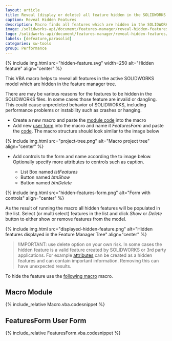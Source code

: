 ```yaml
---
layout: article
title: Reveal (display or delete) all feature hidden in the SOLIDWORKS Feature Manager tree
caption: Reveal Hidden Features
description: Macro finds all features which are hidden in the SOLIDWORKS model and either displays or removes them
image: /solidworks-api/document/features-manager/reveal-hidden-features/hidden-feature.png
logo: /solidworks-api/document/features-manager/reveal-hidden-features/hidden-feature.svg
labels: [defeature,parasolid]
categories: sw-tools
group: Performance
---
```

{% include img.html src="hidden-feature.svg" width=250 alt="Hidden feature" align="center" %}

This VBA macro helps to reveal all features in the active SOLIDWORKS model which are hidden in the feature manager tree.

There are may be various reasons for the features to be hidden in the SOLIDWORKS files. In some cases those feature are invalid or dangling. This could cause unpredicted behavior of SOLIDWORKS, including performance problems or instability such as crashes or hanging.

* Create a new macro and paste the [module code](#macro-module) into the macro
* Add new [user form](/visual-basic/user-forms/) into the macro and name it *FeaturesForm* and paste the [code](#featuresform-user-form). The macro structure should look similar to the image below

{% include img.html src="project-tree.png" alt="Macro project tree" align="center" %}

* Add controls to the form and name according the to image below. Optionally specify more attributes to controls such as caption.

    * List Box named *lstFeatures*
    * Button named *btnShow*
    * Button named *btnDelete*

{% include img.html src="hidden-features-form.png" alt="Form with controls" align="center" %}

As the result of running the macro all hidden features will be populated in the list. Select (or multi select) features in the list and click *Show* or *Delete* button to either show or remove features from the model.

{% include img.html src="displayed-hidden-feature.png" alt="Hidden features displayed in the Feature Manager Tree" align="center" %}

> !IMPORTANT: use delete option on your own risk. In some cases the hidden feature is a valid feature created by SOLIDWORKS or 3rd party applications. For example [attributes](/solidworks-api/data-storage/attributes/) can be created as a hidden features and can contain important information. Removing this can have unexpected results.

To hide the feature use the [following macro](/solidworks-api/document/features-manager/hide-features/) macro.

## Macro Module

{% include_relative Macro.vba.codesnippet %}

## FeaturesForm User Form

{% include_relative FeaturesForm.vba.codesnippet %}
